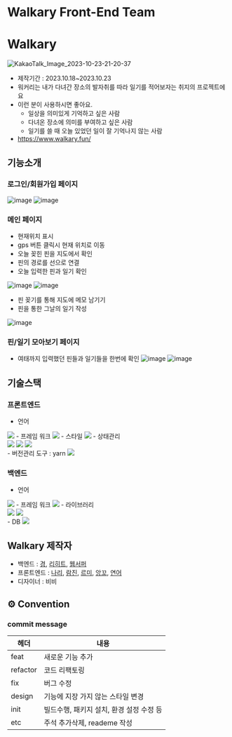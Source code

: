 # Walkary Front-End Team

# Walkary
![KakaoTalk_Image_2023-10-23-21-20-37](https://github.com/TeamWalkary/walkary-back/assets/125977702/846862bb-b75e-4e50-8be8-db1c807f01eb)

- 제작기간 : 2023.10.18~2023.10.23
- 워커리는 내가 다녀간 장소의 발자취를 따라 일기를 적어보자는 취지의 프로젝트에요
- 이런 분이 사용하시면 좋아요.
     - 일상을 의미있게 기억하고 싶은 사람
     - 다녀온 장소에 의미를 부여하고 싶은 사람
     - 일기를 쓸 때 오늘 있었던 일이 잘 기억나지 않는 사람
- https://www.walkary.fun/


## 기능소개
### 로그인/회원가입 페이지
![image](https://github.com/TeamWalkary/walkary-back/assets/125977702/f8f63afe-6511-4a0a-8235-a6fee9ab5683)
![image](https://github.com/TeamWalkary/walkary-back/assets/125977702/1fc6c5c8-c0a2-4bf7-8a8c-3ac7658d27c6)

### 메인 페이지
- 현재위치 표시
- gps 버튼 클릭시 현재 위치로 이동
- 오늘 꽂힌 핀을 지도에서 확인
- 핀의 경로를 선으로 연결 
- 오늘 입력한 핀과 일기 확인

![image](https://hackmd.io/_uploads/Hk9Siy4z6.png)
![image](https://hackmd.io/_uploads/r1GvokEz6.png)

- 핀 꽂기를 통해 지도에 메모 남기기
- 핀을 통한 그날의 일기 작성

![image](https://hackmd.io/_uploads/ByAoa1EGT.png)


### 핀/일기 모아보기 페이지
- 여태까지 입력했던 핀들과 일기들을 한번에 확인
![image](https://hackmd.io/_uploads/ByjphJNM6.png)
![image](https://hackmd.io/_uploads/S1yyp1Nzp.png)



## 기술스택
### 프론트엔드
- 언어
<img src="https://img.shields.io/badge/typescript-3178C6?style=flat&logo=typescript&logoColor=black"> 
- 프레임 워크 
<img src="https://img.shields.io/badge/react-61DAFB?style=flat&logo=react&logoColor=black"> 
- 스타일 
<img src="https://img.shields.io/badge/styledcomponents-DB7093?style=flat&logo=styledcomponents&logoColor=white"> 
- 상태관리 
  <div>  
    <img src="https://img.shields.io/badge/recoil-3578E5?style=flat&logo=recoil&logoColor=white"> 
    <img src="https://img.shields.io/badge/eslint-4B32C3?style=flat&logo=eslint&logoColor=white"> 
    <img src="https://img.shields.io/badge/prettier-F7B93E?style=flat&logo=prettier&logoColor=black">
  </div>
- 버전관리 도구 : yarn
<img src="https://img.shields.io/badge/yarn-2C8EBB?style=flat&logo=yarn&logoColor=white">

### 백엔드
- 언어
<img src="https://img.shields.io/badge/java-F7DF1E?style=flat&logo=java&logoColor=white">
- 프레임 워크
<img src="https://img.shields.io/badge/spring boot-6DB33F?style=flat&logo=springboot&logoColor=white">
- 라이브러리
  <div>
    <img src="https://img.shields.io/badge/spring secuirty-6DB33F?style=flat&logo=spring secuirty&logoColor=white">
    <img src="https://img.shields.io/badge/jpa-2C8EBB?style=flat&logo=jpa&logoColor=white">
  </div>
- DB
<img src="https://img.shields.io/badge/mysql-4479A1?style=flat&logo=mysql&logoColor=white">


## Walkary 제작자
- 백엔드 : [경](https://github.com/woo-yu), [리히트](https://github.com/RE-Heat), [웹서퍼](https://github.com/meengi07)
- 프론트엔드 : [나리](https://github.com/NYeonK), [람진](https://github.com/limejin), [르미](https://github.com/mandarin-sep), [앙꼬](https://github.com/hjyang369), [연어](https://github.com/sojung2)
- 디자이너 : 비비




## ⚙ Convention

### commit message

| 헤더     | 내용                                     |
| -------- | ---------------------------------------- |
| feat     | 새로운 기능 추가                         |
| refactor | 코드 리팩토링                            |
| fix      | 버그 수정                                |
| design   | 기능에 지장 가지 않는 스타일 변경        |
| init     | 빌드수행, 패키지 설치, 환경 설정 수정 등 |
| etc      | 주석 추가삭제, reademe 작성              |

